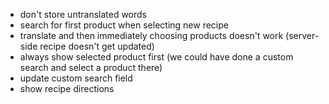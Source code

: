 - don't store untranslated words
- search for first product when selecting new recipe
- translate and then immediately choosing products doesn't work (server-side recipe doesn't get updated)
- always show selected product first (we could have done a custom search and select a product there)
- update custom search field
- show recipe directions
